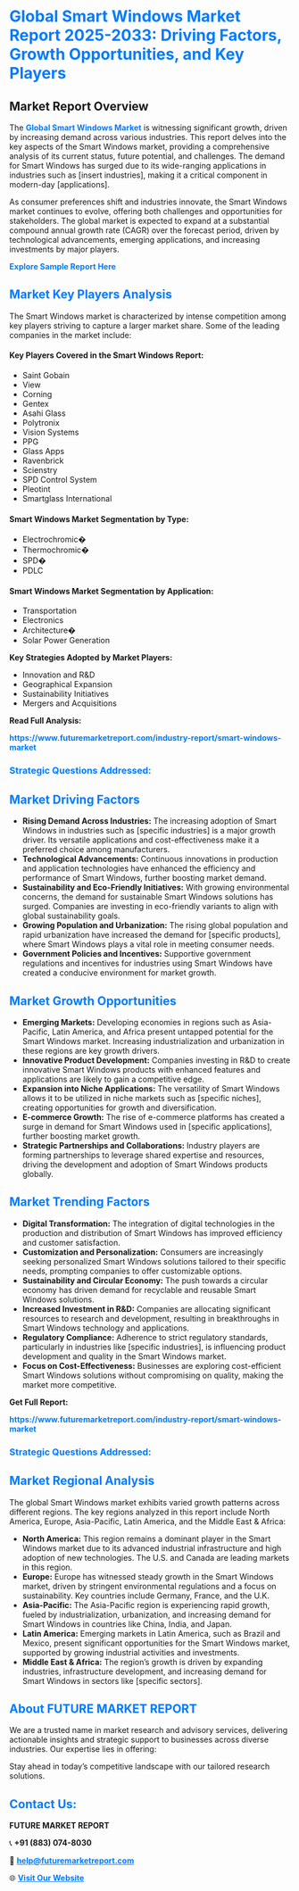 <h1 style="color: #007BFF;">Global Smart Windows Market Report 2025-2033: Driving Factors, Growth Opportunities, and Key Players</h1>

<section id="overview">
<h2>Market Report Overview</h2>
<p>The <a href="https://www.futuremarketreport.com/industry-report/smart-windows-market" style="color: #007BFF; text-decoration: none;"><strong>Global Smart Windows Market</strong></a> is witnessing significant growth, driven by increasing demand across various industries. This report delves into the key aspects of the Smart Windows market, providing a comprehensive analysis of its current status, future potential, and challenges. The demand for Smart Windows has surged due to its wide-ranging applications in industries such as [insert industries], making it a critical component in modern-day [applications].</p>
<p>As consumer preferences shift and industries innovate, the Smart Windows market continues to evolve, offering both challenges and opportunities for stakeholders. The global market is expected to expand at a substantial compound annual growth rate (CAGR) over the forecast period, driven by technological advancements, emerging applications, and increasing investments by major players.</p>
</section>

<section id="overview">
<p><a href="https://www.futuremarketreport.com/request-sample/reportId=90689" style="color: #007BFF; text-decoration: none;"><strong>Explore Sample Report Here</strong></a></p>
</section>

<section id="key-players">
<h2 style="color: #007BFF;">Market Key Players Analysis</h2>
<p>The Smart Windows market is characterized by intense competition among key players striving to capture a larger market share. Some of the leading companies in the market include:</p>
<h4>Key Players Covered in the Smart Windows Report:</h4>
<ul><li>Saint Gobain</li><li>View</li><li>Corning</li><li>Gentex</li><li>Asahi Glass</li><li>Polytronix</li><li>Vision Systems</li><li>PPG</li><li>Glass Apps</li><li>Ravenbrick</li><li>Scienstry</li><li>SPD Control System</li><li>Pleotint</li><li>Smartglass International</li></ul>
<h4>Smart Windows Market Segmentation by Type:</h4>
<ul><li>Electrochromic�</li><li>Thermochromic�</li><li>SPD�</li><li>PDLC</li></ul>

<h4>Smart Windows Market Segmentation by Application:</h4>
<ul><li>Transportation</li><li>Electronics</li><li>Architecture�</li><li>Solar Power Generation</li></ul>
<p><strong>Key Strategies Adopted by Market Players:</strong></p>
<ul>
<li>Innovation and R&D</li>
<li>Geographical Expansion</li>
<li>Sustainability Initiatives</li>
<li>Mergers and Acquisitions</li>
</ul>
</section>

<section>
<p><strong>Read Full Analysis: </strong></p><a href="https://www.futuremarketreport.com/industry-report/smart-windows-market" style="color: #007BFF; text-decoration: none;"><strong>https://www.futuremarketreport.com/industry-report/smart-windows-market</strong></a>
<h3 style="color: #007BFF;">Strategic Questions Addressed:</h3>
</section>

<section id="driving-factors">
<h2 style="color: #007BFF;">Market Driving Factors</h2>
<ul>
<li><strong>Rising Demand Across Industries:</strong> The increasing adoption of Smart Windows in industries such as [specific industries] is a major growth driver. Its versatile applications and cost-effectiveness make it a preferred choice among manufacturers.</li>
<li><strong>Technological Advancements:</strong> Continuous innovations in production and application technologies have enhanced the efficiency and performance of Smart Windows, further boosting market demand.</li>
<li><strong>Sustainability and Eco-Friendly Initiatives:</strong> With growing environmental concerns, the demand for sustainable Smart Windows solutions has surged. Companies are investing in eco-friendly variants to align with global sustainability goals.</li>
<li><strong>Growing Population and Urbanization:</strong> The rising global population and rapid urbanization have increased the demand for [specific products], where Smart Windows plays a vital role in meeting consumer needs.</li>
<li><strong>Government Policies and Incentives:</strong> Supportive government regulations and incentives for industries using Smart Windows have created a conducive environment for market growth.</li>
</ul>
</section>

<section id="growth-opportunities">
<h2 style="color: #007BFF;">Market Growth Opportunities</h2>
<ul>
<li><strong>Emerging Markets:</strong> Developing economies in regions such as Asia-Pacific, Latin America, and Africa present untapped potential for the Smart Windows market. Increasing industrialization and urbanization in these regions are key growth drivers.</li>
<li><strong>Innovative Product Development:</strong> Companies investing in R&D to create innovative Smart Windows products with enhanced features and applications are likely to gain a competitive edge.</li>
<li><strong>Expansion into Niche Applications:</strong> The versatility of Smart Windows allows it to be utilized in niche markets such as [specific niches], creating opportunities for growth and diversification.</li>
<li><strong>E-commerce Growth:</strong> The rise of e-commerce platforms has created a surge in demand for Smart Windows used in [specific applications], further boosting market growth.</li>
<li><strong>Strategic Partnerships and Collaborations:</strong> Industry players are forming partnerships to leverage shared expertise and resources, driving the development and adoption of Smart Windows products globally.</li>
</ul>
</section>

<section id="trending-factors">
<h2 style="color: #007BFF;">Market Trending Factors</h2>
<ul>
<li><strong>Digital Transformation:</strong> The integration of digital technologies in the production and distribution of Smart Windows has improved efficiency and customer satisfaction.</li>
<li><strong>Customization and Personalization:</strong> Consumers are increasingly seeking personalized Smart Windows solutions tailored to their specific needs, prompting companies to offer customizable options.</li>
<li><strong>Sustainability and Circular Economy:</strong> The push towards a circular economy has driven demand for recyclable and reusable Smart Windows solutions.</li>
<li><strong>Increased Investment in R&D:</strong> Companies are allocating significant resources to research and development, resulting in breakthroughs in Smart Windows technology and applications.</li>
<li><strong>Regulatory Compliance:</strong> Adherence to strict regulatory standards, particularly in industries like [specific industries], is influencing product development and quality in the Smart Windows market.</li>
<li><strong>Focus on Cost-Effectiveness:</strong> Businesses are exploring cost-efficient Smart Windows solutions without compromising on quality, making the market more competitive.</li>
</ul>
</section>

<section>
<p><strong>Get Full Report: </strong></p><a href="https://www.futuremarketreport.com/industry-report/smart-windows-market" style="color: #007BFF; text-decoration: none;"><strong>https://www.futuremarketreport.com/industry-report/smart-windows-market</strong></a>
<h3 style="color: #007BFF;">Strategic Questions Addressed:</h3>
</section>


<section id="regional-analysis">
<h2 style="color: #007BFF;">Market Regional Analysis</h2>
<p>The global Smart Windows market exhibits varied growth patterns across different regions. The key regions analyzed in this report include North America, Europe, Asia-Pacific, Latin America, and the Middle East & Africa:</p>
<ul>
<li><strong>North America:</strong> This region remains a dominant player in the Smart Windows market due to its advanced industrial infrastructure and high adoption of new technologies. The U.S. and Canada are leading markets in this region.</li>
<li><strong>Europe:</strong> Europe has witnessed steady growth in the Smart Windows market, driven by stringent environmental regulations and a focus on sustainability. Key countries include Germany, France, and the U.K.</li>
<li><strong>Asia-Pacific:</strong> The Asia-Pacific region is experiencing rapid growth, fueled by industrialization, urbanization, and increasing demand for Smart Windows in countries like China, India, and Japan.</li>
<li><strong>Latin America:</strong> Emerging markets in Latin America, such as Brazil and Mexico, present significant opportunities for the Smart Windows market, supported by growing industrial activities and investments.</li>
<li><strong>Middle East & Africa:</strong> The region’s growth is driven by expanding industries, infrastructure development, and increasing demand for Smart Windows in sectors like [specific sectors].</li>
</ul>
</section>

<footer>
<h2 style="color: #007BFF;">About FUTURE MARKET REPORT</h2>
<p>We are a trusted name in market research and advisory services, delivering actionable insights and strategic support to businesses across diverse industries. Our expertise lies in offering:</p>

<p>Stay ahead in today’s competitive landscape with our tailored research solutions.</p>

<h2 style="color: #007BFF;">Contact Us:</h2>
<p><strong>FUTURE MARKET REPORT</strong></p>
<p>📞 <strong>+91 (883) 074-8030</strong></p>
<p>📧 <strong><a href="mailto:help@futuremarketreport.com" style="color: #007BFF;">help@futuremarketreport.com</a></strong></p>
<p>🌐 <strong><a href="https://www.futuremarketreport.com/" style="color: #007BFF;">Visit Our Website</a></strong></p>
</footer>